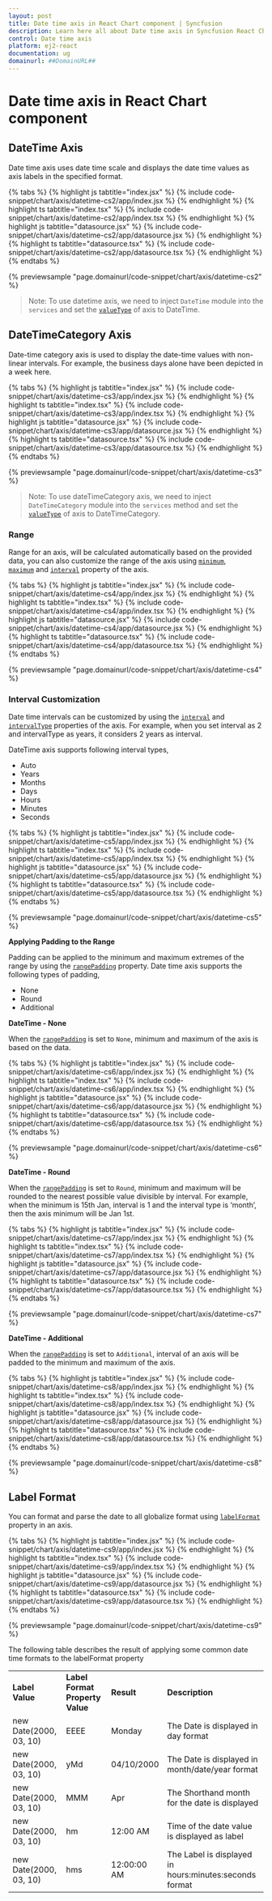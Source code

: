 ```yaml
---
layout: post
title: Date time axis in React Chart component | Syncfusion
description: Learn here all about Date time axis in Syncfusion React Chart component of Syncfusion Essential JS 2 and more.
control: Date time axis 
platform: ej2-react
documentation: ug
domainurl: ##DomainURL##
---
```

<!-- markdownlint-disable MD036 -->

# Date time axis in React Chart component

## DateTime Axis

Date time axis uses date time scale and displays the date time values as axis labels in the specified format.

{% tabs %}
{% highlight js tabtitle="index.jsx" %}
{% include code-snippet/chart/axis/datetime-cs2/app/index.jsx %}
{% endhighlight %}
{% highlight ts tabtitle="index.tsx" %}
{% include code-snippet/chart/axis/datetime-cs2/app/index.tsx %}
{% endhighlight %}
{% highlight js tabtitle="datasource.jsx" %}
{% include code-snippet/chart/axis/datetime-cs2/app/datasource.jsx %}
{% endhighlight %}
{% highlight ts tabtitle="datasource.tsx" %}
{% include code-snippet/chart/axis/datetime-cs2/app/datasource.tsx %}
{% endhighlight %}
{% endtabs %}

{% previewsample "page.domainurl/code-snippet/chart/axis/datetime-cs2" %}

>Note: To use datetime axis, we need to inject `DateTime` module into the `services` and
set the [`valueType`](https://ej2.syncfusion.com/react/documentation/api/chart/axis/#valuetype) of axis to DateTime.

## DateTimeCategory Axis

Date-time category axis is used to display the date-time values with non-linear intervals. For example, the business days alone have been depicted in a week here.

{% tabs %}
{% highlight js tabtitle="index.jsx" %}
{% include code-snippet/chart/axis/datetime-cs3/app/index.jsx %}
{% endhighlight %}
{% highlight ts tabtitle="index.tsx" %}
{% include code-snippet/chart/axis/datetime-cs3/app/index.tsx %}
{% endhighlight %}
{% highlight js tabtitle="datasource.jsx" %}
{% include code-snippet/chart/axis/datetime-cs3/app/datasource.jsx %}
{% endhighlight %}
{% highlight ts tabtitle="datasource.tsx" %}
{% include code-snippet/chart/axis/datetime-cs3/app/datasource.tsx %}
{% endhighlight %}
{% endtabs %}

{% previewsample "page.domainurl/code-snippet/chart/axis/datetime-cs3" %}

>Note: To use dateTimeCategory axis, we need to inject `DateTimeCategory` module into the `services` method and
set the [`valueType`](https://ej2.syncfusion.com/react/documentation/api/chart/axis/#valuetype) of axis to DateTimeCategory.

### Range

Range for an axis, will be calculated automatically based on the provided data, you can also customize the range of the axis using [`minimum`](https://ej2.syncfusion.com/react/documentation/api/chart/axis/#minimum), [`maximum`](https://ej2.syncfusion.com/react/documentation/api/chart/axis/#maximum) and [`interval`](https://ej2.syncfusion.com/react/documentation/api/chart/axis/#interval) property of the axis.

{% tabs %}
{% highlight js tabtitle="index.jsx" %}
{% include code-snippet/chart/axis/datetime-cs4/app/index.jsx %}
{% endhighlight %}
{% highlight ts tabtitle="index.tsx" %}
{% include code-snippet/chart/axis/datetime-cs4/app/index.tsx %}
{% endhighlight %}
{% highlight js tabtitle="datasource.jsx" %}
{% include code-snippet/chart/axis/datetime-cs4/app/datasource.jsx %}
{% endhighlight %}
{% highlight ts tabtitle="datasource.tsx" %}
{% include code-snippet/chart/axis/datetime-cs4/app/datasource.tsx %}
{% endhighlight %}
{% endtabs %}

{% previewsample "page.domainurl/code-snippet/chart/axis/datetime-cs4" %}

### Interval Customization

Date time intervals can be customized by using the [`interval`](https://ej2.syncfusion.com/react/documentation/api/chart/axis/#interval) and [`intervalType`](https://ej2.syncfusion.com/react/documentation/api/chart/axis/#intervaltype) properties of the axis. For example, when you set interval as 2 and intervalType as years, it considers 2 years as interval.

DateTime axis supports following interval types,

* Auto
* Years
* Months
* Days
* Hours
* Minutes
* Seconds

{% tabs %}
{% highlight js tabtitle="index.jsx" %}
{% include code-snippet/chart/axis/datetime-cs5/app/index.jsx %}
{% endhighlight %}
{% highlight ts tabtitle="index.tsx" %}
{% include code-snippet/chart/axis/datetime-cs5/app/index.tsx %}
{% endhighlight %}
{% highlight js tabtitle="datasource.jsx" %}
{% include code-snippet/chart/axis/datetime-cs5/app/datasource.jsx %}
{% endhighlight %}
{% highlight ts tabtitle="datasource.tsx" %}
{% include code-snippet/chart/axis/datetime-cs5/app/datasource.tsx %}
{% endhighlight %}
{% endtabs %}

{% previewsample "page.domainurl/code-snippet/chart/axis/datetime-cs5" %}

**Applying Padding to the Range**

Padding can be applied to the minimum and maximum extremes of the range by using the [`rangePadding`](https://ej2.syncfusion.com/react/documentation/api/chart/axis/#rangepadding) property. Date time axis supports the following types of padding,

* None
* Round
* Additional

**DateTime - None**

When the [`rangePadding`](https://ej2.syncfusion.com/react/documentation/api/chart/axis/#rangepadding) is set to `None`, minimum and maximum of the axis is based on the data.

{% tabs %}
{% highlight js tabtitle="index.jsx" %}
{% include code-snippet/chart/axis/datetime-cs6/app/index.jsx %}
{% endhighlight %}
{% highlight ts tabtitle="index.tsx" %}
{% include code-snippet/chart/axis/datetime-cs6/app/index.tsx %}
{% endhighlight %}
{% highlight js tabtitle="datasource.jsx" %}
{% include code-snippet/chart/axis/datetime-cs6/app/datasource.jsx %}
{% endhighlight %}
{% highlight ts tabtitle="datasource.tsx" %}
{% include code-snippet/chart/axis/datetime-cs6/app/datasource.tsx %}
{% endhighlight %}
{% endtabs %}

{% previewsample "page.domainurl/code-snippet/chart/axis/datetime-cs6" %}

**DateTime - Round**

When the [`rangePadding`](https://ej2.syncfusion.com/react/documentation/api/chart/axis/#rangepadding) is set to `Round`, minimum and maximum will be rounded to the nearest possible value divisible by interval.
For example, when the minimum is 15th Jan, interval is 1 and the interval type is ‘month’,
then the axis minimum will be Jan 1st.

{% tabs %}
{% highlight js tabtitle="index.jsx" %}
{% include code-snippet/chart/axis/datetime-cs7/app/index.jsx %}
{% endhighlight %}
{% highlight ts tabtitle="index.tsx" %}
{% include code-snippet/chart/axis/datetime-cs7/app/index.tsx %}
{% endhighlight %}
{% highlight js tabtitle="datasource.jsx" %}
{% include code-snippet/chart/axis/datetime-cs7/app/datasource.jsx %}
{% endhighlight %}
{% highlight ts tabtitle="datasource.tsx" %}
{% include code-snippet/chart/axis/datetime-cs7/app/datasource.tsx %}
{% endhighlight %}
{% endtabs %}

{% previewsample "page.domainurl/code-snippet/chart/axis/datetime-cs7" %}

**DateTime - Additional**

When the [`rangePadding`](https://ej2.syncfusion.com/react/documentation/api/chart/axis/#rangepadding) is set to `Additional`, interval of an axis will be padded to the minimum and maximum of the axis.

{% tabs %}
{% highlight js tabtitle="index.jsx" %}
{% include code-snippet/chart/axis/datetime-cs8/app/index.jsx %}
{% endhighlight %}
{% highlight ts tabtitle="index.tsx" %}
{% include code-snippet/chart/axis/datetime-cs8/app/index.tsx %}
{% endhighlight %}
{% highlight js tabtitle="datasource.jsx" %}
{% include code-snippet/chart/axis/datetime-cs8/app/datasource.jsx %}
{% endhighlight %}
{% highlight ts tabtitle="datasource.tsx" %}
{% include code-snippet/chart/axis/datetime-cs8/app/datasource.tsx %}
{% endhighlight %}
{% endtabs %}

{% previewsample "page.domainurl/code-snippet/chart/axis/datetime-cs8" %}

## Label Format

You can format and parse the date to all globalize format using [`labelFormat`](https://ej2.syncfusion.com/react/documentation/api/chart/axis/#labelformat) property in an axis.

{% tabs %}
{% highlight js tabtitle="index.jsx" %}
{% include code-snippet/chart/axis/datetime-cs9/app/index.jsx %}
{% endhighlight %}
{% highlight ts tabtitle="index.tsx" %}
{% include code-snippet/chart/axis/datetime-cs9/app/index.tsx %}
{% endhighlight %}
{% highlight js tabtitle="datasource.jsx" %}
{% include code-snippet/chart/axis/datetime-cs9/app/datasource.jsx %}
{% endhighlight %}
{% highlight ts tabtitle="datasource.tsx" %}
{% include code-snippet/chart/axis/datetime-cs9/app/datasource.tsx %}
{% endhighlight %}
{% endtabs %}

{% previewsample "page.domainurl/code-snippet/chart/axis/datetime-cs9" %}

The following table describes the result of applying some common date time formats to the labelFormat property

<!-- markdownlint-disable MD033 -->
<table>
<tr>
<td><b>Label Value</b></td>
<td><b>Label Format Property Value</b></td>
<td><b>Result </b></td>
<td><b>Description </b></td>
</tr>
<tr>
<td>new Date(2000, 03, 10)</td>
<td>EEEE</td>
<td>Monday</td>
<td>The Date is displayed in day format</td>
</tr>
<tr>
<td>new Date(2000, 03, 10)</td>
<td>yMd</td>
<td>04/10/2000</td>
<td>The Date is displayed in month/date/year format</td>
</tr>
<tr>
<td>new Date(2000, 03, 10)</td>
<td> MMM </td>
<td>Apr</td>
<td>The Shorthand month for the date is displayed</td>
</tr>
<tr>
<td>new Date(2000, 03, 10)</td>
<td>hm</td>
<td>12:00 AM</td>
<td>Time of the date value is displayed as label</td>
</tr>
<tr>
<td>new Date(2000, 03, 10)</td>
<td>hms</td>
<td>12:00:00 AM</td>
<td>The Label is displayed in hours:minutes:seconds format</td>
</tr>
</table>